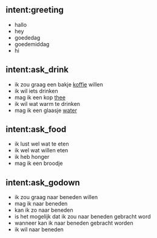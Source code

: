 ## intent:greeting
- hallo
- hey
- goededag
- goedemiddag
- hi

## intent:ask_drink
- ik zou graag een bakje [koffie](drink) willen
- ik wil iets drinken
- mag ik een kop [thee](drink)
- ik wil wat warm te drinken
- mag ik een glaasje [water](drink)

## intent:ask_food
- ik lust wel wat te eten
- ik wel wat willen eten
- ik heb honger
- mag ik een broodje

## intent:ask_godown
- ik zou graag naar beneden willen
- mag ik naar beneden
- kan ik zo naar beneden
- is het mogelijk dat ik zou naar beneden gebracht word
- wanneer kan ik naar beneden gebracht worden
- ik wil naar beneden
